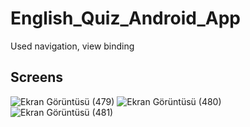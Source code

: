 # English_Quiz_Android_App
Used navigation, view binding

## Screens
![Ekran Görüntüsü (479)](https://user-images.githubusercontent.com/83865380/147822324-0a7a7174-82c2-4927-8d4e-1b48da23e91c.png)
![Ekran Görüntüsü (480)](https://user-images.githubusercontent.com/83865380/147822389-3b393852-c97f-4ba4-8f30-bc822b71924d.png)
![Ekran Görüntüsü (481)](https://user-images.githubusercontent.com/83865380/147822411-bbc2922d-51b7-4a7f-a04d-8e0981aa9cf4.png)


